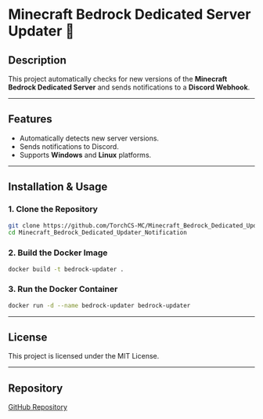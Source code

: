 # Minecraft Bedrock Dedicated Server Updater 🚀

## Description
This project automatically checks for new versions of the **Minecraft Bedrock Dedicated Server** and sends notifications to a **Discord Webhook**.

---

## Features
- Automatically detects new server versions.
- Sends notifications to Discord.
- Supports **Windows** and **Linux** platforms.

---

## Installation & Usage

### 1. Clone the Repository
```bash
git clone https://github.com/TorchCS-MC/Minecraft_Bedrock_Dedicated_Updater_Notification.git
cd Minecraft_Bedrock_Dedicated_Updater_Notification
```

### 2. Build the Docker Image
```bash
docker build -t bedrock-updater .
```

### 3. Run the Docker Container
```bash
docker run -d --name bedrock-updater bedrock-updater
```

---

## License
This project is licensed under the MIT License.

---

## Repository
[GitHub Repository](https://github.com/TorchCS-MC/Minecraft_Bedrock_Dedicated_Updater_Notification.git)
